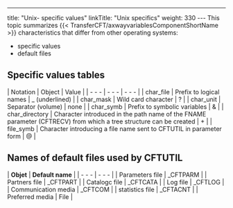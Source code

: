 ---
title: "Unix- specific  values"
linkTitle: "Unix specifics"
weight: 330
--- This topic summarizes {{< TransferCFT/axwayvariablesComponentShortName  >}} characteristics that differ from
other operating systems:

- specific values
- default files

## Specific values tables

| Notation  | Object  | Value  |
| - - - | - - - | - - - |
| char_file  | Prefix to logical names  | _ (underlined)  |
| char_mask  | Wild card character  | ?  |
| char_unit  | Separator (volume)  | none  |
| char_symb  | Prefix to symbolic variables  | &amp;  |
| char_directory  | Character introduced in the path name of the FNAME parameter (CFTRECV) from which a tree structure can be created  | +  |
| file_symb  | Character introducing a file name sent to CFTUTIL in parameter form  | @  |

## Names of default files used by CFTUTIL

| **Objet**  | ****Default name****  |
| - - - | - - - |
| Parameters file  | _CFTPARM  |
| Partners file  | _CFTPART  |
| Catalogc file  | _CFTCATA  |
| Log file  | _CFTLOG  |
| Communication media  | _CFTCOM  |
| statistics file  | _CFTACNT  |
| Preferred media  | File  |

